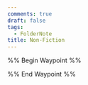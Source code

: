 ```yaml
---
comments: true
draft: false
tags:
  - FolderNote
title: Non-Fiction
---
```

%% Begin Waypoint %%


%% End Waypoint %%
